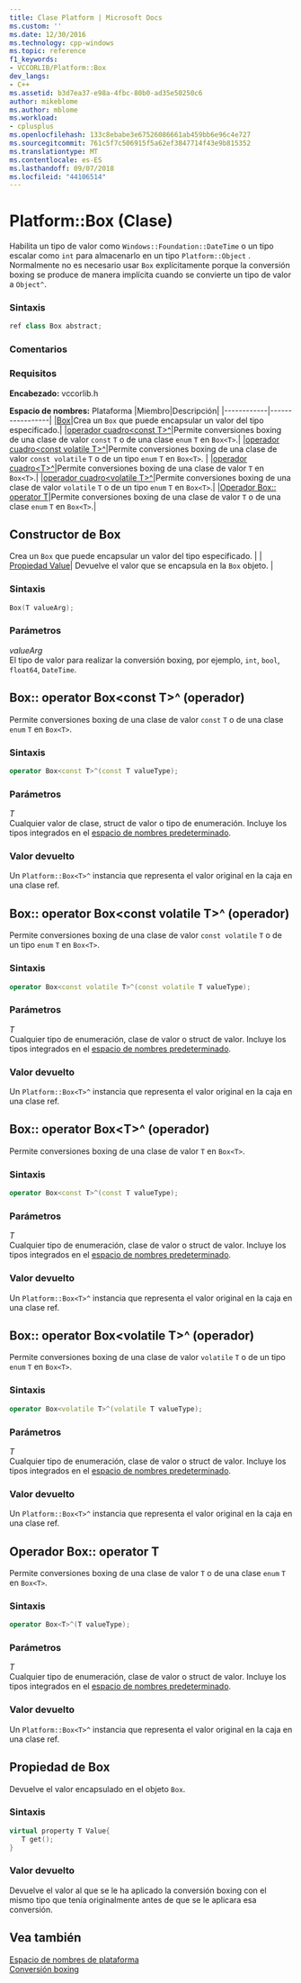 ```yaml
---
title: Clase Platform | Microsoft Docs
ms.custom: ''
ms.date: 12/30/2016
ms.technology: cpp-windows
ms.topic: reference
f1_keywords:
- VCCORLIB/Platform::Box
dev_langs:
- C++
ms.assetid: b3d7ea37-e98a-4fbc-80b0-ad35e50250c6
author: mikeblome
ms.author: mblome
ms.workload:
- cplusplus
ms.openlocfilehash: 133c8ebabe3e67526086661ab459bb6e96c4e727
ms.sourcegitcommit: 761c5f7c506915f5a62ef3847714f43e9b815352
ms.translationtype: MT
ms.contentlocale: es-ES
ms.lasthandoff: 09/07/2018
ms.locfileid: "44106514"
---
```

# <a name="platformbox-class"></a>Platform::Box (Clase)

Habilita un tipo de valor como `Windows::Foundation::DateTime` o un tipo escalar como `int` para almacenarlo en un tipo `Platform::Object` . Normalmente no es necesario usar `Box` explícitamente porque la conversión boxing se produce de manera implícita cuando se convierte un tipo de valor a `Object^`.

### <a name="syntax"></a>Sintaxis

```cpp
ref class Box abstract;
```
  ### <a name="remarks"></a>Comentarios

### <a name="requirements"></a>Requisitos

**Encabezado:** vccorlib.h

**Espacio de nombres:** Plataforma
|Miembro|Descripción|
|------------|-----------------|
|[Box](#ctor)|Crea un `Box` que puede encapsular un valor del tipo especificado.|
|[operador cuadro&lt;const T&gt;^](#box-const-t)|Permite conversiones boxing de una clase de valor `const` `T` o de una clase `enum` `T` en `Box<T>`.|
|[operador cuadro&lt;const volatile T&gt;^](#box-const-volatile-t)|Permite conversiones boxing de una clase de valor `const volatile` `T` o de un tipo `enum` `T` en `Box<T>`. |
|[operador cuadro&lt;T&gt;^](#box-t)|Permite conversiones boxing de una clase de valor `T` en `Box<T>`.|
|[operador cuadro&lt;volatile T&gt;^](#box-volatile-t)|Permite conversiones boxing de una clase de valor `volatile` `T` o de un tipo `enum` `T` en `Box<T>`.|
|[Operador Box:: operator T](#t)|Permite conversiones boxing de una clase de valor `T` o de una clase `enum` `T` en `Box<T>`.|
## <a name="ctor"></a> Constructor de Box

Crea un `Box` que puede encapsular un valor del tipo especificado. | |[ Propiedad Value](#value)| Devuelve el valor que se encapsula en la `Box` objeto. |
### <a name="syntax"></a>Sintaxis

```cpp
Box(T valueArg);
```

### <a name="parameters"></a>Parámetros

*valueArg*<br/>
El tipo de valor para realizar la conversión boxing, por ejemplo, `int`, `bool`, `float64`, `DateTime`.

## <a name="box-const-t"></a> Box:: operator Box&lt;const T&gt;^ (operador)

Permite conversiones boxing de una clase de valor `const` `T` o de una clase `enum` `T` en `Box<T>`.

### <a name="syntax"></a>Sintaxis

```cpp
operator Box<const T>^(const T valueType);
```

### <a name="parameters"></a>Parámetros

*T*<br/>
Cualquier valor de clase, struct de valor o tipo de enumeración. Incluye los tipos integrados en el [espacio de nombres predeterminado](../cppcx/default-namespace.md).

### <a name="return-value"></a>Valor devuelto

Un `Platform::Box<T>^` instancia que representa el valor original en la caja en una clase ref.

## <a name="box-const-volatile-t"></a> Box:: operator Box&lt;const volatile T&gt;^ (operador)

Permite conversiones boxing de una clase de valor `const volatile` `T` o de un tipo `enum` `T` en `Box<T>`.

### <a name="syntax"></a>Sintaxis

```cpp
operator Box<const volatile T>^(const volatile T valueType);
```

### <a name="parameters"></a>Parámetros

*T*<br/>
Cualquier tipo de enumeración, clase de valor o struct de valor. Incluye los tipos integrados en el [espacio de nombres predeterminado](../cppcx/default-namespace.md).

### <a name="return-value"></a>Valor devuelto

Un `Platform::Box<T>^` instancia que representa el valor original en la caja en una clase ref.

## <a name="box-t"></a> Box:: operator Box&lt;T&gt;^ (operador)

Permite conversiones boxing de una clase de valor `T` en `Box<T>`.

### <a name="syntax"></a>Sintaxis

```cpp
operator Box<const T>^(const T valueType);
```

### <a name="parameters"></a>Parámetros

*T*<br/>
Cualquier tipo de enumeración, clase de valor o struct de valor. Incluye los tipos integrados en el [espacio de nombres predeterminado](../cppcx/default-namespace.md).

### <a name="return-value"></a>Valor devuelto

Un `Platform::Box<T>^` instancia que representa el valor original en la caja en una clase ref.

## <a name="box-volatile-t"></a> Box:: operator Box&lt;volatile T&gt;^ (operador)

Permite conversiones boxing de una clase de valor `volatile` `T` o de un tipo `enum` `T` en `Box<T>`.

### <a name="syntax"></a>Sintaxis

```cpp
operator Box<volatile T>^(volatile T valueType);
```

### <a name="parameters"></a>Parámetros

*T*<br/>
Cualquier tipo de enumeración, clase de valor o struct de valor. Incluye los tipos integrados en el [espacio de nombres predeterminado](../cppcx/default-namespace.md).

### <a name="return-value"></a>Valor devuelto

Un `Platform::Box<T>^` instancia que representa el valor original en la caja en una clase ref.

## <a name="t"></a>  Operador Box:: operator T

Permite conversiones boxing de una clase de valor `T` o de una clase `enum` `T` en `Box<T>`.

### <a name="syntax"></a>Sintaxis

```cpp
operator Box<T>^(T valueType);
```

### <a name="parameters"></a>Parámetros

*T*<br/>
Cualquier tipo de enumeración, clase de valor o struct de valor. Incluye los tipos integrados en el [espacio de nombres predeterminado](../cppcx/default-namespace.md).

### <a name="return-value"></a>Valor devuelto

Un `Platform::Box<T>^` instancia que representa el valor original en la caja en una clase ref.

## <a name="value"></a> Propiedad de Box

Devuelve el valor encapsulado en el objeto `Box`.

### <a name="syntax"></a>Sintaxis

```cpp
virtual property T Value{
   T get();
}
```

### <a name="return-value"></a>Valor devuelto

Devuelve el valor al que se le ha aplicado la conversión boxing con el mismo tipo que tenía originalmente antes de que se le aplicara esa conversión.

## <a name="see-also"></a>Vea también

[Espacio de nombres de plataforma](../cppcx/platform-namespace-c-cx.md)<br/>
[Conversión boxing](../cppcx/boxing-c-cx.md)